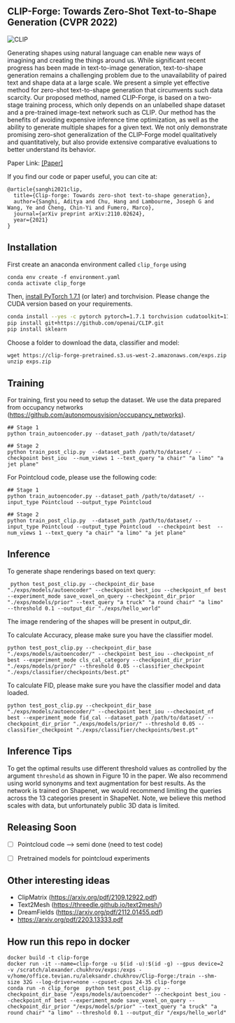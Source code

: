 

## CLIP-Forge: Towards Zero-Shot Text-to-Shape Generation (CVPR 2022)  

![CLIP](/images/main.png)

Generating shapes using natural language can enable new ways of imagining and creating the things around us. While significant recent progress has been made in text-to-image generation, text-to-shape generation remains a challenging problem due to the unavailability of paired text and shape data at a large scale. We present a simple yet effective method for zero-shot text-to-shape generation that circumvents such data scarcity. Our proposed method, named CLIP-Forge, is based on a two-stage training process, which only depends on an unlabelled shape dataset and a pre-trained image-text network such as CLIP. Our method has the benefits of avoiding expensive inference time optimization, as well as the ability to generate multiple shapes for a given text. We not only demonstrate promising zero-shot generalization of the CLIP-Forge model qualitatively and quantitatively, but also provide extensive comparative evaluations to better understand its behavior.

Paper Link: [[Paper]](https://arxiv.org/pdf/2110.02624.pdf)

If you find our code or paper useful, you can cite at:

    @article{sanghi2021clip,
      title={Clip-forge: Towards zero-shot text-to-shape generation},
      author={Sanghi, Aditya and Chu, Hang and Lambourne, Joseph G and Wang, Ye and Cheng, Chin-Yi and Fumero, Marco},
      journal={arXiv preprint arXiv:2110.02624},
      year={2021}
    }

## Installation

First create an anaconda environment called `clip_forge` using
```
conda env create -f environment.yaml
conda activate clip_forge
```

Then, [install PyTorch 1.7.1](https://pytorch.org/get-started/locally/) (or later) and torchvision. Please change the CUDA version based on your requirements. 

```bash
conda install --yes -c pytorch pytorch=1.7.1 torchvision cudatoolkit=11.0
pip install git+https://github.com/openai/CLIP.git
pip install sklearn
```

Choose a folder to download the data, classifier and model: 
```
wget https://clip-forge-pretrained.s3.us-west-2.amazonaws.com/exps.zip
unzip exps.zip
```

## Training

For training, first you need to setup the dataset. We use the data prepared from occupancy networks (https://github.com/autonomousvision/occupancy_networks).
```
## Stage 1
python train_autoencoder.py --dataset_path /path/to/dataset/
 
## Stage 2
python train_post_clip.py  --dataset_path /path/to/dataset/ --checkpoint best_iou  --num_views 1 --text_query "a chair" "a limo" "a jet plane"
```

For Pointcloud code, please use the following code: 

```
## Stage 1
python train_autoencoder.py --dataset_path /path/to/dataset/ --input_type Pointcloud --output_type Pointcloud 
 
## Stage 2
python train_post_clip.py  --dataset_path /path/to/dataset/ --input_type Pointcloud --output_type Pointcloud  --checkpoint best  --num_views 1 --text_query "a chair" "a limo" "a jet plane"
```


## Inference

To generate shape renderings based on text query:
```
 python test_post_clip.py --checkpoint_dir_base "./exps/models/autoencoder" --checkpoint best_iou --checkpoint_nf best --experiment_mode save_voxel_on_query --checkpoint_dir_prior "./exps/models/prior" --text_query "a truck" "a round chair" "a limo" --threshold 0.1 --output_dir "./exps/hello_world"
```

The image rendering of the shapes will be present in output_dir. 

To calculate Accuracy, please make sure you have the classifier model. 
```
python test_post_clip.py --checkpoint_dir_base "./exps/models/autoencoder/" --checkpoint best_iou --checkpoint_nf best --experiment_mode cls_cal_category --checkpoint_dir_prior "./exps/models/prior/" --threshold 0.05 --classifier_checkpoint "./exps/classifier/checkpoints/best.pt"
```
To calculate FID, please make sure you have the classifier model and data loaded.
```
python test_post_clip.py --checkpoint_dir_base "./exps/models/autoencoder/" --checkpoint best_iou --checkpoint_nf best --experiment_mode fid_cal --dataset_path /path/to/dataset/ --checkpoint_dir_prior "./exps/models/prior/" --threshold 0.05 --classifier_checkpoint "./exps/classifier/checkpoints/best.pt"
```

## Inference Tips 

To get the optimal results use different threshold values as controlled by the argument `threshold` as shown in Figure 10 in the paper. We also recommend using world synonyms and text augmentation for best results. As the network is trained on Shapenet, we would recommend limiting the queries across the 13 categories present in ShapeNet. Note, we believe this method scales with data, but unfortunately public 3D data is limited. 



## Releasing Soon 

- [ ] Pointcloud code --> semi done (need to test code)
- [ ] Pretrained models for pointcloud experiments 



## Other interesting ideas 

- ClipMatrix (https://arxiv.org/pdf/2109.12922.pdf)
- Text2Mesh (https://threedle.github.io/text2mesh/)
- DreamFields (https://arxiv.org/pdf/2112.01455.pdf)
- https://arxiv.org/pdf/2203.13333.pdf

## How run this repo in docker

```
docker build -t clip-forge
docker run -it --name=clip-forge -u $(id -u):$(id -g) --gpus device=2 -v /scratch/alexander.chukhrov/exps:/exps -v/home/office.tevian.ru/aleksandr.chukhrov/Clip-Forge:/train --shm-size 32G --log-driver=none --cpuset-cpus 24-35 clip-forge
conda run -n clip_forge  python test_post_clip.py --checkpoint_dir_base "/exps/models/autoencoder" --checkpoint best_iou --checkpoint_nf best --experiment_mode save_voxel_on_query --checkpoint_dir_prior "/exps/models/prior" --text_query "a truck" "a round chair" "a limo" --threshold 0.1 --output_dir "/exps/hello_world"
```





